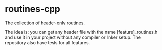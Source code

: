 routines-cpp
============

The collection of header-only routines.

The idea is: you can get any header file with the name [feature]_routines.h and use it in your project without any compiler or linker setup. The repository also have tests for all features.
